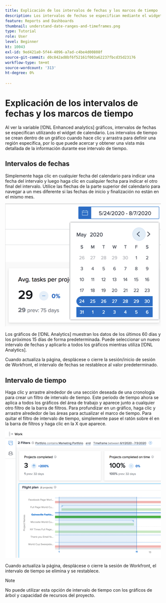 ```yaml
---
title: Explicación de los intervalos de fechas y los marcos de tiempo
description: Los intervalos de fechas se especifican mediante el widget de calendario. Los intervalos de tiempo se crean dentro de un gráfico.
feature: Reports and Dashboards
thumbnail: understand-date-ranges-and-timeframes.png
type: Tutorial
role: User
level: Beginner
kt: 10043
exl-id: 9ed421a0-5f44-4096-a7ad-c4be4d00808f
source-git-commit: d0c842ad8bf6f52161f003a62237fbcd35d23176
workflow-type: tm+mt
source-wordcount: '313'
ht-degree: 0%

---
```


# Explicación de los intervalos de fechas y los marcos de tiempo

Al ver la variable [!DNL Enhanced analytics] gráficos, intervalos de fechas se especifican utilizando el widget de calendario. Los intervalos de tiempo se crean dentro de un gráfico cuando hace clic y arrastra para definir una región específica, por lo que puede acercar y obtener una vista más detallada de la información durante ese intervalo de tiempo.

## Intervalos de fechas

Simplemente haga clic en cualquier fecha del calendario para indicar una fecha del intervalo y luego haga clic en cualquier fecha para indicar el otro final del intervalo. Utilice las flechas de la parte superior del calendario para navegar a un mes diferente si las fechas de inicio y finalización no están en el mismo mes.

![Imagen de la selección de un intervalo de fechas mediante el widget de calendario](assets/section-1-3.png)

Los gráficos de [!DNL Analytics] muestran los datos de los últimos 60 días y los próximos 15 días de forma predeterminada. Puede seleccionar un nuevo intervalo de fechas y aplicarlo a todos los gráficos mientras utiliza [!DNL Analytics].

Cuando actualiza la página, desplácese o cierre la sesión/inicio de sesión de Workfront, el intervalo de fechas se restablece al valor predeterminado.

## Intervalo de tiempo

Haga clic y arrastre alrededor de una sección deseada de una cronología para crear un filtro de intervalo de tiempo. Este periodo de tiempo ahora se aplica a todos los gráficos del área de trabajo y aparece junto a cualquier otro filtro de la barra de filtros. Para profundizar en un gráfico, haga clic y arrastre alrededor de las áreas para actualizar el marco de tiempo. Para quitar el filtro de intervalo de tiempo, simplemente pase el ratón sobre él en la barra de filtros y haga clic en la X que aparece.

![Imagen de selección de un intervalo de fechas mediante clic y arrastre](assets/section-1-4.png)

Cuando actualiza la página, desplácese o cierre la sesión de Workfront, el intervalo de tiempo se elimina y se restablece.

>[!NOTE]
>
>No puede utilizar esta opción de intervalo de tiempo con los gráficos de árbol y capacidad de recursos del proyecto.
